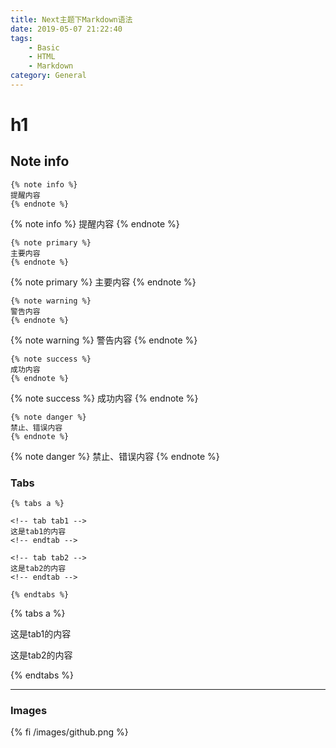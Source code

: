 ```yaml
---
title: Next主题下Markdown语法
date: 2019-05-07 21:22:40
tags:  
	- Basic
	- HTML
	- Markdown
category: General
---
```





# h1


## Note info

``` 
{% note info %}
提醒内容
{% endnote %}
```
{% note info %}
提醒内容
{% endnote %}


```
{% note primary %}
主要内容 
{% endnote %}
```


{% note primary %}
主要内容 
{% endnote %}

```
{% note warning %}
警告内容
{% endnote %}

```
{% note warning %}
警告内容
{% endnote %}

```
{% note success %}
成功内容
{% endnote %}
```

{% note success %}
成功内容
{% endnote %}

```
{% note danger %}
禁止、错误内容
{% endnote %}
```

{% note danger %}
禁止、错误内容
{% endnote %}


### Tabs


```
{% tabs a %}

<!-- tab tab1 -->
这是tab1的内容
<!-- endtab -->

<!-- tab tab2 -->
这是tab2的内容	
<!-- endtab -->

{% endtabs %}
```


{% tabs a %}

<!-- tab tab1 -->
这是tab1的内容
<!-- endtab -->

<!-- tab tab2 -->
这是tab2的内容	
<!-- endtab -->

{% endtabs %}

-----

### Images

{% fi /images/github.png %}

































